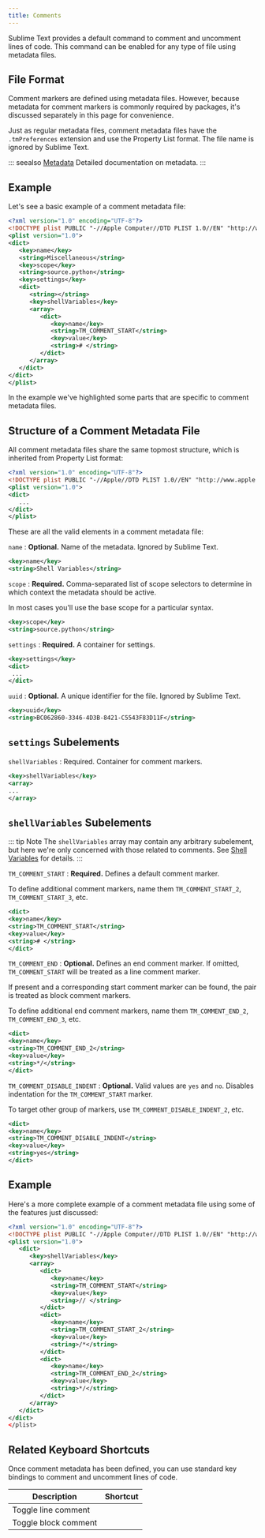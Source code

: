 ```yaml
---
title: Comments
---
```


Sublime Text provides a default command
to comment and uncomment lines of code.
This command can be enabled
for any type of file using metadata files.


## File Format

Comment markers are defined using metadata files.
However, because metadata for comment markers
is commonly required by packages,
it's discussed separately in this page
for convenience.

Just as regular metadata files,
comment metadata files
have the `.tmPreferences` extension
and use the Property List format.
The file name is ignored by Sublime Text.

::: seealso
[Metadata](./metadata.md) Detailed documentation on metadata.
:::


## Example

Let's see a basic example
of a comment metadata file:

```xml {12,16,18}
<?xml version="1.0" encoding="UTF-8"?>
<!DOCTYPE plist PUBLIC "-//Apple Computer//DTD PLIST 1.0//EN" "http://www.apple.com/DTDs/PropertyList-1.0.dtd">
<plist version="1.0">
<dict>
   <key>name</key>
   <string>Miscellaneous</string>
   <key>scope</key>
   <string>source.python</string>
   <key>settings</key>
   <dict>
      <string></string>
      <key>shellVariables</key>
      <array>
         <dict>
            <key>name</key>
            <string>TM_COMMENT_START</string>
            <key>value</key>
            <string># </string>
         </dict>
      </array>
   </dict>
</dict>
</plist>
```
In the example we've highlighted
some parts that are specific
to comment metadata files.


## Structure of a Comment Metadata File

All comment metadata files
share the same topmost structure,
which is inherited from Property List format:

```xml
<?xml version="1.0" encoding="UTF-8"?>
<!DOCTYPE plist PUBLIC "-//Apple//DTD PLIST 1.0//EN" "http://www.apple.com/DTDs/PropertyList-1.0.dtd">
<plist version="1.0">
<dict>
   ...
</dict>
</plist>
```

These are all the valid elements
in a comment metadata file:

`name`
: **Optional.**
  Name of the metadata.
  Ignored by Sublime Text.

  ```xml
  <key>name</key>
  <string>Shell Variables</string>
  ```

`scope`
: **Required.**
  Comma-separated list of scope selectors
  to determine in which context the metadata
  should be active.

  In most cases you'll use
  the base scope for a particular syntax.

  ```xml
  <key>scope</key>
  <string>source.python</string>
  ```

``settings``
: **Required.**
  A container for settings.

  ```xml
  <key>settings</key>
  <dict>
   ...
  </dict>
  ```

`uuid`
: **Optional.**
  A unique identifier for the file.
  Ignored by Sublime Text.

  ```xml
  <key>uuid</key>
  <string>BC062860-3346-4D3B-8421-C5543F83D11F</string>
  ```

## `settings` Subelements

`shellVariables`
: Required.
  Container for comment markers.

  ```xml
  <key>shellVariables</key>
  <array>
  ...
  </array>
  ```

## `shellVariables` Subelements

::: tip Note
The `shellVariables` array
may contain any arbitrary subelement,
but here we're only concerned
with those related to comments.
See [Shell Variables][] for details.
:::

[Shell Variables]: ./metadata.md#shell-variables

`TM_COMMENT_START`
: **Required.**
  Defines a default comment marker.

  To define additional comment markers,
  name them `TM_COMMENT_START_2`, `TM_COMMENT_START_3`, etc.

  ```xml
  <dict>
  <key>name</key>
  <string>TM_COMMENT_START</string>
  <key>value</key>
  <string># </string>
  </dict>
  ```

`TM_COMMENT_END`
: **Optional.**
  Defines an end comment marker.
  If omitted,
  `TM_COMMENT_START` will be treated as a line comment marker.

  If present
  and a corresponding start comment marker
  can be found,
  the pair is treated as block comment markers.

  To define additional end comment markers,
  name them `TM_COMMENT_END_2`, `TM_COMMENT_END_3`, etc.

  ```xml
  <dict>
  <key>name</key>
  <string>TM_COMMENT_END_2</string>
  <key>value</key>
  <string>*/</string>
  </dict>
  ```

`TM_COMMENT_DISABLE_INDENT`
: **Optional.**
  Valid values are `yes` and `no`.
  Disables indentation for the `TM_COMMENT_START`
  marker.

  To target other group of markers,
  use `TM_COMMENT_DISABLE_INDENT_2`, etc.

  ```xml
  <dict>
  <key>name</key>
  <string>TM_COMMENT_DISABLE_INDENT</string>
  <key>value</key>
  <string>yes</string>
  </dict>
  ```

## Example

Here's a more complete example
of a comment metadata file
using some of the features just discussed:

```xml {15,21}
<?xml version="1.0" encoding="UTF-8"?>
<!DOCTYPE plist PUBLIC "-//Apple Computer//DTD PLIST 1.0//EN" "http://www.apple.com/DTDs/PropertyList-1.0.dtd">
<plist version="1.0">
   <dict>
      <key>shellVariables</key>
      <array>
         <dict>
            <key>name</key>
            <string>TM_COMMENT_START</string>
            <key>value</key>
            <string>// </string>
         </dict>
         <dict>
            <key>name</key>
            <string>TM_COMMENT_START_2</string>
            <key>value</key>
            <string>/*</string>
         </dict>
         <dict>
            <key>name</key>
            <string>TM_COMMENT_END_2</string>
            <key>value</key>
            <string>*/</string>
         </dict>
      </array>
   </dict>
</dict>
</plist>
```

## Related Keyboard Shortcuts

Once comment metadata has been defined,
you can use standard key bindings
to comment and uncomment lines of code.

| Description          | Shortcut                 |
| -------------------- | ------------------------ |
| Toggle line comment  | <Key k="ctrl+/" />       |
| Toggle block comment | <Key k="ctrl+shift+/" /> |
